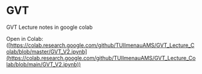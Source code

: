 # GVT
GVT Lecture notes in google colab

Open in Colab:
([https://colab.research.google.com/github/TUIlmenauAMS/GVT_Lecture_Colab/blob/master/GVT_V2.ipynb](https://colab.research.google.com/github/TUIlmenauAMS/GVT_Lecture_Colab/blob/main/GVT_V2.ipynb))
